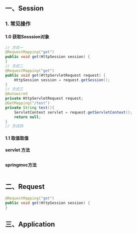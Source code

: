## 一、Session

### 1. 常见操作

#### 1.0 获取Sesssion对象

```java
// 方式一
@RequestMapping("get")
public void get(HttpSession session) {
}
// 方式二
@RequestMapping("get")
public void get(HttpServletRequest request) {
    HttpSession session = request.getSession();
}
// 方式三
@Autowired
private HttpServletRequest request;
@GetMapping("/test")
private String test(){
    ServletContext servlet = request.getServletContext();
    return null;
}
// 方式四

```

#### 1.1 取值取值

**servlet 方法**

```java

```

**springmvc方法**

```

```

## 二、Request

```java
@RequestMapping("get")
public void get(HttpSession session) {
}
```

## 三、Application